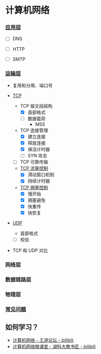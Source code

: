 # 计算机网络

### [应用层](./docs/应用层/README.md)

- [ ] DNS
- [ ] HTTP
- [ ] SMTP


### [运输层](./docs/运输层/README.md)

- 复用和分用、端口号

- [TCP](./docs/运输层/TCP.md)
    - TCP 报文段结构
        - [x] 首部格式
        - [ ] 数据载荷
            - MSS
    - TCP 连接管理
        - [x] 建立连接
        - [x] 释放连接
        - [x] 保活计时器
        - [ ] SYN 攻击
    - [ ] TCP 可靠传输
    - [TCP 流量控制](./docs/运输层/TCP流量控制.md)
        - [x] 滑动窗口机制
        - [x] 持续计时器
    - [TCP 拥塞控制](./docs/运输层/TCP拥塞控制.md)
        - [x] 慢开始
        - [x] 拥塞避免
        - [x] 快重传
        - [x] 快恢复

- [UDP](./docs/运输层/UDP.md)
    - 首部格式
    - [ ] 校验

- TCP 和 UDP 对比


### 网络层


### 数据链路层


### 物理层


### [常见问题](./docs/常见问题.md)


## 如何学习？

- [计算机网络 - 王道论坛 - bilibili](https://www.bilibili.com/video/BV19E411D78Q)
- [计算机网络微课堂 - 湖科大教书匠 - bilibili](https://www.bilibili.com/video/BV1c4411d7jb)